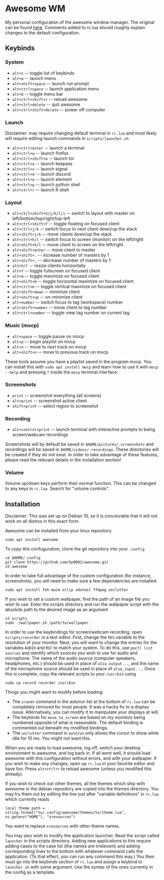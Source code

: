 # Awesome WM

My personal configuration of the awesome window manager. The original can be found [here](https://github.com/awesomeWM/awesome). Comments added to rc.lua should roughly explain changes to the default configuration. 

## Keybinds

### System

- `alt+s` -- toggle list of keybinds
- `alt+w` -- launch menu
- `alt+shift+space` -- launch run prompt
- `alt+ctrl+space` -- launch application menu
- `alt+b` -- toggle menu bar
- `alt+ctrl+shift+r` -- reload awesome
- `alt+ctrl+delete` -- quit awesome
- `alt+ctrl+shift+delete` -- power off computer

### Launch

Disclaimer: may require changing default terminal in `rc.lua` and most likely will require editing launch commands in `scripts/launcher.sh`.

- `alt+ctrl+enter` -- launch a terminal
- `alt+ctrl+w` -- launch firefox
- `alt+ctrl+shift+w` -- launch tor
- `alt+ctrl+a` -- launch keepass
- `alt+ctrl+s` -- launch signal
- `alt+ctrl+d` -- launch discord
- `alt+ctrl+e` -- launch element
- `alt+ctrl+p` -- launch python shell
- `alt+ctrl+r` -- launch R shell

### Layout

- `alt+ctrl+shift+h/j/k/l/i` -- switch to layout with master on left/bottom/top/right/top-left
- `alt+ctrl+shift+f` -- toggle floating on focused client
- `alt+ctrl+j/k` -- switch focus to next client down/up the stack
- `alt+shift+j/k` -- move clients down/up the stack
- `alt+ctrl+h/l` -- switch focus to screen (monitor) on the left/right
- `alt+shift+h/l` -- move client to screen on the left/right
- `alt+shift+enter` -- move client to master
- `alt+shift+.` -- increase number of masters by 1
- `alt+shift+,` -- decrease number of masters by 1
- `alt+h/l` -- resize clients horizontally
- `alt+f` -- toggle fullscreen on focused client
- `alt+m` -- toggle maximize on focused client 
- `alt+shift+m` -- toggle horizontal maximize on focused client 
- `alt+ctrl+m` -- toggle vertical maximize on focused client 
- `alt+shift+down` -- minimize client
- `alt+shift+up` -- un-minimize client
- `alt+number` -- switch focus to tag (workspace) number
- `alt+shift+number` -- move client to tag number
- `alt+ctrl+number` -- toggle view tag number on current tag

### Music (mocp)
- `alt+space` -- toggle pause on mocp
- `alt+p` -- begin playlist on mocp
- `alt+n` -- move to next track on mocp
- `alt+shift+n` -- move to previous track on mocp

These tools assume you have a playlist saved in the program mocp. You can install this with `sudo apt install mocp` and learn how to use it with `mocp --help` and pressing `?` inside the `mocp` terminal interface. 

### Screenshots

- `print` -- screenshot everything (all screens)
- `alt+print` -- screenshot active client
- `shift+print` -- select region to screenshot

### Recording

- `alt+control+print` -- launch terminal with interactive prompts to being screen/webcam recordings

Screenshots will by default be saved in `$HOME/pictures/.screenshots` and recordings will be saved in `$HOME/videos/.recordings`. These directories will be created if they do not exist. In order to take advantage of these features, please read the relevant details in the installation section!

### Volume

Volume up/down keys perform their normal function. This can be changed to any keys in `rc.lua`. Search for "volume controls".

## Installation

Disclaimer: This was set up on Debian 10, so it is conceivable that it will not work on all distros in this exact form. 

Awesome can be installed from your linux repository 

```
sudo apt install awesome
```

To copy this confuguration, clone the git repository into your `.config`

```
cd $HOME/.config
git clone https://github.com/kp9001/awesome.git
cd awesome
```

In order to take full advantage of the custom configuration (for instance, screenshots), you will need to make sure a few dependencies are installed:

```
sudo apt install feh maim xclip xdotool ffmpeg unclutter
```

If you wish to set a custom wallpaper, find the path of an image file you wish to use. Enter the scripts directory and run the wallpaper script with the absolute path to the desired image as an argument

```
cd scripts
sudo ./wallpaper.sh /path/to/wallpaper
```

In order to use the keybindings for screen/webcam recording, open `scripts/recorder` in a text editor. First, change the `RES` variable to the resolution of your monitor. Next, you will want to change the entries for the variables `AUDIO` and `MIC` to match your system. To do this, use `pactl list sources` and identify which sources you wish to use for audio and microphone. The name of the audio source (computer speakers, headphones, etc.) should be used in place of `alsa_output...`, and the name of the microphone source should be used in place of `alsa_input...`. Once this is complete, copy the relevant scripts to your `/usr/bin` using

```
sudo cp record recorder /usr/bin
```

Things you might want to modify before loading: 

- The `xrandr` command in the autorun list at the bottom of `rc.lua` can be completely removed for most people. It was a hacky fix to a display issue. Alternatively, you can modify it to manipulate your displays at will. 
- The keybinds for `move_to_screen` are based on my monitors being numbered opposite of what is reasonable. The default binding is commented out beneath my modified bindings. 
- The `unclutter` command in `autorun` only allows the cursor to show while idle for 10 ms. You might not want this. 

When you are ready to load awesome, log off, switch your desktop environment to awesome, and log back in. If all went well, it should load awesome with this configuration without errors, and with your wallpaper. If you wish to make any changes, open up `rc.lua` in your favorite editor and have fun. Press `alt+ctrl+r` to reload awesome (unless you modified this already). 

If you wish to check out other themes, all the themes which ship with awesome in the debian repository are copied into the themes directory. You may try them out by editing the line just after "variable definitions" in `rc.lua` which currently reads 

```
local theme_path = string.format("%s/.config/awesome/themes/%s/theme.lua", os.getenv("HOME"), "xresources")
```

You want to replace `xresources` with other theme names. 

You may also wish to modify the application launcher. Read the script called `launcher` in the scripts directory. Adding new applications to this require adding cases to the case list (the names are irrelevant) and adding corresponding lines to the bottom with whatever command calls the application. (To that effect, you can run any command this way.) You then must go into the keybinds section of `rc.lua` and assign a keybind to `launcher.sh` with some argument. Use the syntax of the ones currently in the config as a template. 

